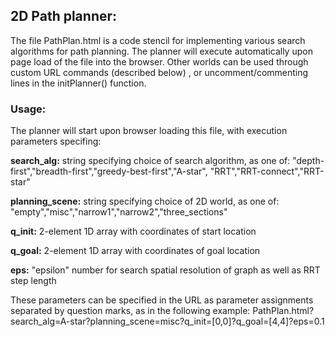 ## 2D Path planner:

The file PathPlan.html is a code stencil for implementing various search algorithms for path planning. The planner will execute automatically upon page load of the file into the browser. Other worlds can be used through custom URL commands (described below) , or uncomment/commenting lines in the initPlanner() function.

### Usage: 

The planner will start upon browser loading this file, with execution parameters specifing:

**search_alg:** string specifying choice of search algorithm, as one of:
    "depth-first","breadth-first","greedy-best-first","A-star",
    "RRT","RRT-connect","RRT-star"
    
**planning_scene:** string specifying choice of 2D world, as one of:
    "empty","misc","narrow1","narrow2","three_sections"
    
**q_init:** 2-element 1D array with coordinates of start location

**q_goal:** 2-element 1D array with coordinates of goal location

**eps:** "epsilon" number for search spatial resolution of graph 
    as well as RRT step length

These parameters can be specified in the URL as parameter assignments separated by question marks, as in the following example:
PathPlan.html?search_alg=A-star?planning_scene=misc?q_init=[0,0]?q_goal=[4,4]?eps=0.1
